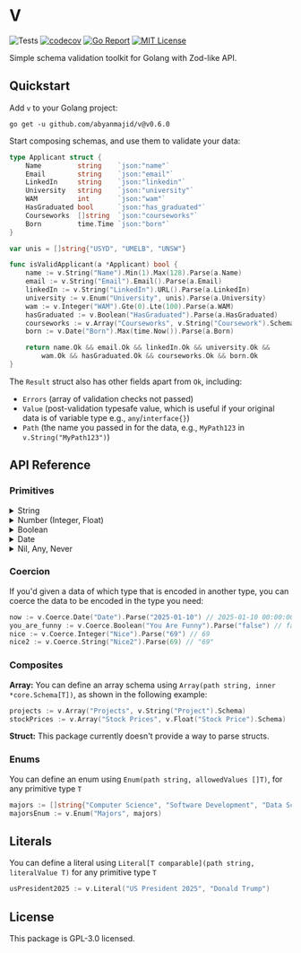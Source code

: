 # V

![Tests](https://github.com/abyanmajid/v/actions/workflows/tests.yml/badge.svg) [![codecov](https://codecov.io/gh/abyanmajid/v/branch/master/graph/badge.svg?token=PkJaofBVyv)](https://codecov.io/gh/abyanmajid/v/tree/master) [![Go Report](https://goreportcard.com/badge/abyanmajid/v)](https://goreportcard.com/report/abyanmajid/v) [![MIT License](https://img.shields.io/badge/license-GPL3-blue.svg)](https://github.com/abyanmajid/v/blob/master/LICENSE)

Simple schema validation toolkit for Golang with Zod-like API.

## Quickstart

Add `v` to your Golang project:

```
go get -u github.com/abyanmajid/v@v0.6.0
```

Start composing schemas, and use them to validate your data:

```go
type Applicant struct {
	Name         string    `json:"name"`
	Email        string    `json:"email"`
	LinkedIn     string    `json:"linkedin"`
	University   string    `json:"university"`
	WAM          int       `json:"wam"`
	HasGraduated bool      `json:"has_graduated"`
	Courseworks  []string  `json:"courseworks"`
	Born         time.Time `json:"born"`
}

var unis = []string{"USYD", "UMELB", "UNSW"}

func isValidApplicant(a *Applicant) bool {
	name := v.String("Name").Min(1).Max(128).Parse(a.Name)
	email := v.String("Email").Email().Parse(a.Email)
	linkedIn := v.String("LinkedIn").URL().Parse(a.LinkedIn)
	university := v.Enum("University", unis).Parse(a.University)
	wam := v.Integer("WAM").Gte(0).Lte(100).Parse(a.WAM)
	hasGraduated := v.Boolean("HasGraduated").Parse(a.HasGraduated)
	courseworks := v.Array("Courseworks", v.String("Coursework").Schema).Parse(a.Courseworks)
	born := v.Date("Born").Max(time.Now()).Parse(a.Born)

	return name.Ok && email.Ok && linkedIn.Ok && university.Ok &&
		wam.Ok && hasGraduated.Ok && courseworks.Ok && born.Ok
}
```

The `Result` struct also has other fields apart from `Ok`, including:

- `Errors` (array of validation checks not passed)
- `Value` (post-validation typesafe value, which is useful if your original data is of variable type e.g., `any`/`interface{}`)
- `Path` (the name you passed in for the data, e.g., `MyPath123` in `v.String("MyPath123")`)

## API Reference

### Primitives

<details>
<summary>String</summary>

#### Strings: `String(path string)`

- Length validators: `Min(minLength int)`, `Max(maxLength int)`, `Length(length int)`
- Email validator: `Email()`
- URL validator: `URL()`
- Regex validator: `Regex(regex *regexp.Regexp)`
- Substring validators: `Includes(substr string)`, `StartsWith(prefix string)`, `EndsWith(suffix string)`
- Datetime validators: `Date()`, `Time()`
- IP validators: `IP()`, `CIDR()`
- ID validators: `UUID()`, `NanoID()`, `CUID()`, `CUID2()`, `ULID()`

</details>

<details>
<summary>Number (Integer, Float)</summary>

#### Number: `Integer(path string)`, `Float(path string)`

- Comparison validators: `Gt(lowerBound T)`, `Gte(lowerBound T)`, `Lt(upperBound T)`, `Lte(upperBund T)`,
- Sign validators: `Positive()`, `NonNegative()`, `Negative()`, `NonPositive()`,
- Multiplicity validator: `MultipleOf(step T)`
- Infinity validator: `Finite()`

Where `T` is `int` for `Integer` and `float64` for `Float`

</details>

<details>
<summary>Boolean</summary>

#### `Boolean(path string)`

No chaining validators available.

</details>

<details>
<summary>Date</summary>

#### `Date(path string)`

- Range validators: `Min(earliest time.Time)`, `Max(time.Time)`

</details>

<details>
<summary>Nil, Any, Never</summary>

#### `Nil(path string)`

No chaining validators available.

#### `Any(path string)`

No chaining validators available.

#### `Never(path string)`

No chaining validators available.

</details>

### Coercion

If you'd given a data of which type that is encoded in another type, you can coerce the data to be encoded in the type you need:

```go
now := v.Coerce.Date("Date").Parse("2025-01-10") // 2025-01-10 00:00:00 +0000 UTC
you_are_funny := v.Coerce.Boolean("You Are Funny").Parse("false") // false
nice := v.Coerce.Integer("Nice").Parse("69") // 69
nice2 := v.Coerce.String("Nice2").Parse(69) // "69"
```

### Composites

**Array:** You can define an array schema using `Array(path string, inner *core.Schema[T])`, as shown in the following example:

```go
projects := v.Array("Projects", v.String("Project").Schema)
stockPrices := v.Array("Stock Prices", v.Float("Stock Price").Schema)
```

**Struct:** This package currently doesn't provide a way to parse structs.

### Enums

You can define an enum using `Enum(path string, allowedValues []T)`, for any primitive type `T`

```go
majors := []string{"Computer Science", "Software Development", "Data Science", "Cybersecurity"}
majorsEnum := v.Enum("Majors", majors)
```

## Literals

You can define a literal using `Literal[T comparable](path string, literalValue T)` for any primitive type `T`

```go
usPresident2025 := v.Literal("US President 2025", "Donald Trump")
```

## License

This package is GPL-3.0 licensed.
